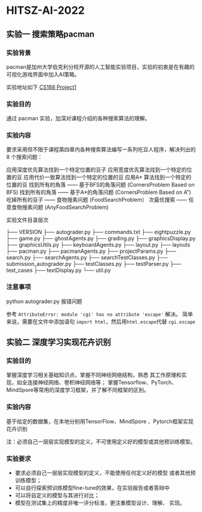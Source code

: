 # HITSZ-AI-2022

## 实验一 搜索策略pacman

### 实验背景

pacman是加州大学伯克利分校开源的人工智能实验项目，实验的初衷是在有趣的可视化游戏界面中加入AI策略。 

实验地址如下 [CS188 Project1](https://inst.eecs.berkeley.edu/~cs188/su21/project1/)

### 实验目的

通过 pacman 实验，加深对课程介绍的各种搜索算法的理解。

### 实验内容

要求采用但不限于课程第四章内各种搜索算法编写一系列吃豆人程序，解决列出的 8 个搜索问题：

应用深度优先算法找到一个特定位置的豆子
应用宽度优先算法找到一个特定的位置的豆
应用代价一致算法找到一个特定的位置的豆
应用A* 算法找到一个特定的位置的豆
找到所有的角落 —— 基于BFS的角落问题 (CornersProblem Based on BFS)
找到所有的角落 —— 基于A*的角落问题 (CornersProblem Based on A”)
吃掉所有的豆子 —— 食物搜素问题 (FoodSearchProblem）
次最优搜索 —— 任意食物搜素问题 (AnyFoodSearchProblem)

实验文件目录层次

├── VERSION
├── autograder.py
├── commands.txt
├── eightpuzzle.py
├── game.py
├── ghostAgents.py
├── grading.py
├── graphicsDisplay.py
├── graphicsUtils.py
├── keyboardAgents.py
├── layout.py
├── layouts
├── pacman.py
├── pacmanAgents.py
├── projectParams.py
├── search.py
├── searchAgents.py
├── searchTestClasses.py
├── submission_autograder.py
├── testClasses.py
├── testParser.py
├── test_cases
├── textDisplay.py
└── util.py

### 注意事项

python autograder.py 报错问题

参考 `AttributeError: module 'cgi' has no attribute 'escape'` 解决。 简单来说，需要在文件中添加语句 `import html`，然后用` html.escape `代替 `cgi.escape`



## 实验二 深度学习实现花卉识别

### 实验目的

掌握深度学习相关基础知识点，掌握不同神经网络结构，熟悉 其工作原理和实现，如全连接神经网络、卷积神经网络等；
掌握Tensorflow、PyTorch、MindSpore等常用的深度学习框架，并了解不同框架的区别。



### 实验内容

基于给定的数据集，在本地分别用TensorFlow、MindSpore 、Pytorch框架实现花卉识别

注：必须自己一层层实现模型的定义，不可使用定义好的模型或其他预训练模型。



### 实验要求

- 要求必须自己一层层实现模型的定义，不能使用任何定义好的模型 或者其他预训练模型；
- 可以自行探索预训练模型fine-tune的效果，在实验报告或者答辩中
- 可以将自定义的模型与其进行对比；
- 模型在测试集上的精度非唯一评分标准，更注重模型设计、理解、 实现。
